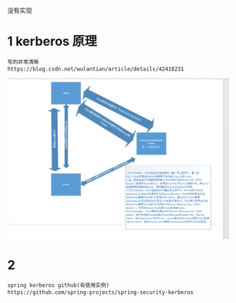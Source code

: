 没有实现

[原理图]:./kerberos.png

# 1 kerberos 原理

    写的非常清晰
    https://blog.csdn.net/wulantian/article/details/42418231
    
![原理图]

# 2
    spring kerberos github(有使用实例)
    https://github.com/spring-projects/spring-security-kerberos